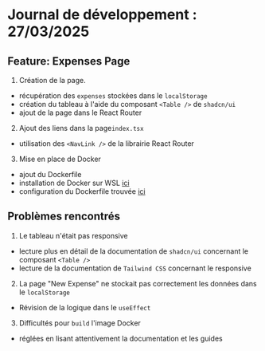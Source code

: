 # Journal de développement : 27/03/2025

## Feature: Expenses Page

1. Création de la page.
  - récupération des `expenses` stockées dans le `localStorage`
  - création du tableau à l'aide du composant `<Table />` de `shadcn/ui`
  - ajout de la page dans le React Router

2. Ajout des liens dans la page`index.tsx`
  - utilisation des `<NavLink />` de la librairie React Router

3. Mise en place de Docker
  - ajout du Dockerfile
  - installation de Docker sur WSL [ici](https://docs.docker.com/engine/install/debian/)
  - configuration du Dockerfile trouvée [ici](https://thedkpatel.medium.com/dockerizing-react-application-built-with-vite-a-simple-guide-4c41eb09defa)

## Problèmes rencontrés

1. Le tableau n'était pas responsive
  - lecture plus en détail de la documentation de `shadcn/ui` concernant
    le composant `<Table />`
  - lecture de la documentation de `Tailwind CSS` concernant le responsive

2. La page "New Expense" ne stockait pas correctement les données dans le `localStorage`
  - Révision de la logique dans le `useEffect`

3. Difficultés pour `build` l'image Docker
  - réglées en lisant attentivement la documentation et les guides
